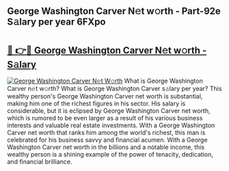 ## George Washington Carver N𝚎t w𝚘rth - Part-92e S𝚊lary per year 6FXpo

# <h2><a href="http://gc4afx.nevu.top/?p=George+Washington+Carver">🔗 👉🔴 George Washington Carver N𝚎t w𝚘rth - S𝚊lary</a></h2>

[![George Washington Carver N𝚎t W𝚘rth](https://i.imgur.com/Oavwk0R.jpeg)](http://gc4afx.nevu.top/?p=George+Washington+Carver)
What is George Washington Carver n𝚎t w𝚘rth? What is George Washington Carver s𝚊lary per year?
This wealthy person's George Washington Carver net worth is substantial, making him one of the richest figures in his sector. His salary is considerable, but it is eclipsed by George Washington Carver net worth, which is rumored to be even larger as a result of his various business interests and valuable real estate investments. With a George Washington Carver net worth that ranks him among the world's richest, this man is celebrated for his business savvy and financial acumen. With a George Washington Carver net worth in the billions and a notable income, this wealthy person is a shining example of the power of tenacity, dedication, and financial brilliance.
